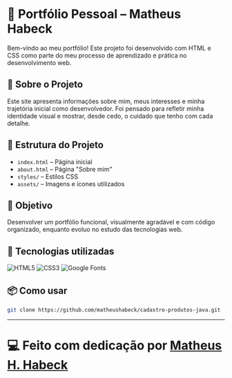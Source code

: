 # 💼 Portfólio Pessoal – Matheus Habeck

Bem-vindo ao meu portfólio! Este projeto foi desenvolvido com HTML e CSS como parte do meu processo de aprendizado e prática no desenvolvimento web.

## 🧠 Sobre o Projeto

Este site apresenta informações sobre mim, meus interesses e minha trajetória inicial como desenvolvedor. Foi pensado para refletir minha identidade visual e mostrar, desde cedo, o cuidado que tenho com cada detalhe.

## 📂 Estrutura do Projeto

- `index.html` – Página inicial
- `about.html` – Página "Sobre mim"
- `styles/` – Estilos CSS
- `assets/` – Imagens e ícones utilizados

## 🎯 Objetivo

Desenvolver um portfólio funcional, visualmente agradável e com código organizado, enquanto evoluo no estudo das tecnologias web.

## 📌 Tecnologias utilizadas

![HTML5](https://img.shields.io/badge/HTML5-E34F26?style=for-the-badge&logo=html5&logoColor=white)
![CSS3](https://img.shields.io/badge/CSS3-1572B6?style=for-the-badge&logo=css3&logoColor=white)
![Google Fonts](https://img.shields.io/badge/Google%20Fonts-4285F4?style=for-the-badge&logo=googlefonts&logoColor=white)

## 📦 Como usar

```bash
git clone https://github.com/matheushabeck/cadastro-produtos-java.git
```
---

# 💻 Feito com dedicação por [Matheus H. Habeck](https://github.com/matheushabeck) 

